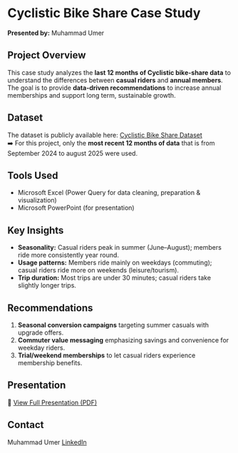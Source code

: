 # Cyclistic Bike Share Case Study 
**Presented by:** Muhammad Umer

## Project Overview
This case study analyzes the **last 12 months of Cyclistic bike-share data** to understand the differences between **casual riders** and **annual members**.  
The goal is to provide **data-driven recommendations** to increase annual memberships and support long term, sustainable growth.

## Dataset
The dataset is publicly available here: [Cyclistic Bike Share Dataset](https://divvy-tripdata.s3.amazonaws.com/index.html)  
➡️ For this project, only the **most recent 12 months of data** that is from September 2024 to august 2025 were used.

## Tools Used
- Microsoft Excel (Power Query for data cleaning, preparation & visualization)  
- Microsoft PowerPoint (for presentation)

## Key Insights
- **Seasonality:** Casual riders peak in summer (June–August); members ride more consistently year round.  
- **Usage patterns:** Members ride mainly on weekdays (commuting); casual riders ride more on weekends (leisure/tourism).  
- **Trip duration:** Most trips are under 30 minutes; casual riders take slightly longer trips.  

## Recommendations
1. **Seasonal conversion campaigns** targeting summer casuals with upgrade offers.  
2. **Commuter value messaging** emphasizing savings and convenience for weekday riders.  
3. **Trial/weekend memberships** to let casual riders experience membership benefits.  

## Presentation
📄 [View Full Presentation (PDF)](https://github.com/muhammadumer111/Cyclistic-case-study/blob/main/cyclistic%20presentaion.pdf)

## Contact
Muhammad Umer [LinkedIn](https://www.linkedin.com/in/muhammad-umer-shaikh-64024119b?utm_source=share&utm_campaign=share_via&utm_content=profile&utm_medium=android_app)